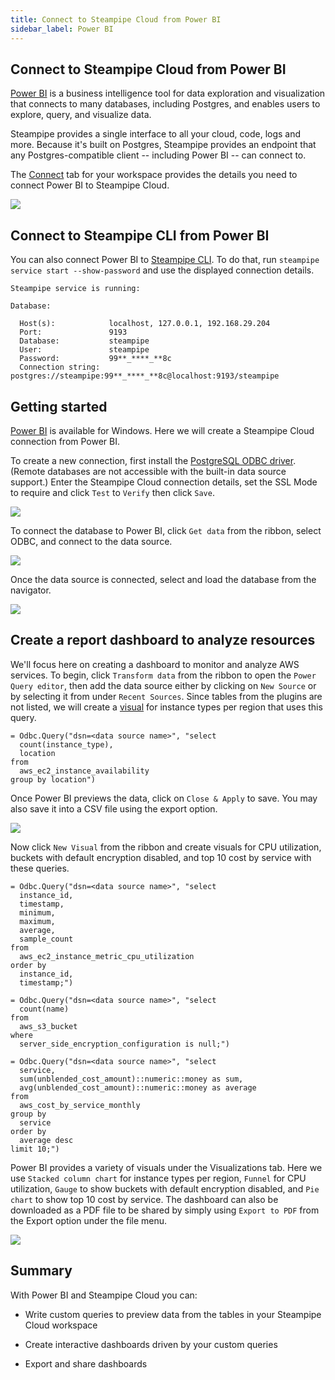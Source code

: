 ```yaml
---
title: Connect to Steampipe Cloud from Power BI
sidebar_label: Power BI
---
```


##  Connect to Steampipe Cloud from Power BI

[Power BI](https://powerbi.microsoft.com/en-us/) is a business intelligence tool for data exploration and visualization that connects to many databases, including Postgres, and enables users to explore, query, and visualize data.

Steampipe provides a single interface to all your cloud, code, logs and more. Because it's built on Postgres, Steampipe provides an endpoint that any Postgres-compatible client -- including Power BI -- can connect to.

The [Connect](/docs/cloud/integrations/overview) tab for your workspace provides the details you need to connect Power BI to Steampipe Cloud.

<div style={{"marginBottom":"2em","borderWidth":"thin", "borderStyle":"solid", "borderColor":"lightgray", "padding":"20px", "width":"90%"}}>
<img src="/images/docs/cloud/steampipe-cloud-connect-details.jpg" />
</div>

##  Connect to Steampipe CLI from Power BI

You can also connect Power BI to [Steampipe CLI](https://steampipe.io/downloads). To do that, run `steampipe service start --show-password` and use the displayed connection details.

```
Steampipe service is running:

Database:

  Host(s):            localhost, 127.0.0.1, 192.168.29.204
  Port:               9193
  Database:           steampipe
  User:               steampipe
  Password:           99**_****_**8c
  Connection string:  postgres://steampipe:99**_****_**8c@localhost:9193/steampipe
  ```

## Getting started

[Power BI](https://powerbi.microsoft.com/en-us/downloads/) is available for Windows. Here we will create a Steampipe Cloud connection from Power BI.

To create a new connection, first install the [PostgreSQL ODBC driver](https://www.postgresql.org/ftp/odbc/versions/). (Remote databases are not accessible with the built-in data source support.) Enter the Steampipe Cloud connection details, set the SSL Mode to require and click `Test` to `Verify` then click `Save`.

<div style={{"marginTop":"1em", "marginBottom":"1em", "width":"90%"}}>
<img src="/images/docs/cloud/powerbi-connection-success.png" />
</div>

To connect the database to Power BI, click `Get data` from the ribbon, select ODBC, and connect to the data source.

<div style={{"marginTop":"1em", "marginBottom":"1em", "width":"50%"}}>
<img src="/images/docs/cloud/powerbi-odbc-connect.png" />
</div>

Once the data source is connected, select and load the database from the navigator.

<div style={{"marginTop":"1em", "marginBottom":"1em", "width":"40%"}}>
<img src="/images/docs/cloud/powerbi-navigator.png" />
</div>

## Create a report dashboard to analyze resources

We'll focus here on creating a dashboard to monitor and analyze AWS services. To begin, click `Transform data` from the ribbon to open the `Power Query editor`, then add the data source either by clicking on `New Source` or by selecting it from under `Recent Sources`. Since tables from the plugins are not listed, we will create a [visual](https://powerbi.microsoft.com/en-us/power-bi-visuals/) for instance types per region that uses this query.

```
= Odbc.Query("dsn=<data source name>", "select
  count(instance_type),
  location
from
  aws_ec2_instance_availability
group by location")

```

Once Power BI previews the data, click on `Close & Apply` to save. You may also save it into a CSV file using the export option.

<div style={{"marginTop":"1em", "marginBottom":"1em", "width":"60%"}}>
<img src="/images/docs/cloud/powerbi-instancetype-visual.png" />
</div>

Now click `New Visual` from the ribbon and create visuals for CPU utilization, buckets with default encryption disabled, and top 10 cost by service with these queries.

```
= Odbc.Query("dsn=<data source name>", "select
  instance_id,
  timestamp,
  minimum,
  maximum,
  average,
  sample_count
from
  aws_ec2_instance_metric_cpu_utilization
order by
  instance_id,
  timestamp;")
  ```

```
= Odbc.Query("dsn=<data source name>", "select
  count(name)
from
  aws_s3_bucket
where
  server_side_encryption_configuration is null;")
  ```

```
= Odbc.Query("dsn=<data source name>", "select
  service,
  sum(unblended_cost_amount)::numeric::money as sum,
  avg(unblended_cost_amount)::numeric::money as average
from
  aws_cost_by_service_monthly
group by
  service
order by
  average desc
limit 10;")
```

Power BI provides a variety of visuals under the Visualizations tab. Here we use `Stacked column chart` for instance types per region, `Funnel` for CPU utilization, `Gauge` to show buckets with default encryption disabled, and `Pie chart` to show top 10 cost by service. The dashboard can also be downloaded as a PDF file to be shared by simply using `Export to PDF` from the Export option under the file menu.

<div style={{"marginTop":"1em", "marginBottom":"1em", "width":"90%"}}>
<img src="/images/docs/cloud/powerbi-dashboard-preview.png.png" />
</div>

## Summary

With Power BI and Steampipe Cloud you can:

- Write custom queries to preview data from the tables in your Steampipe Cloud workspace

- Create interactive dashboards driven by your custom queries

- Export and share dashboards